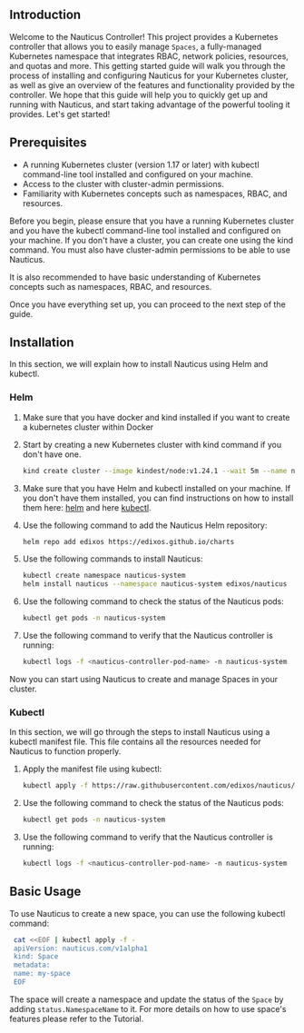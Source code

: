 ## Introduction

Welcome to the Nauticus Controller! This project provides a Kubernetes controller that allows you to easily
manage `Spaces`, a fully-managed Kubernetes namespace that integrates RBAC, network policies, resources, and quotas and
more. This getting started guide will walk you through the process of installing and configuring Nauticus for your
Kubernetes cluster, as well as give an overview of the features and functionality provided by the controller. We hope
that this guide will help you to quickly get up and running with Nauticus, and start taking advantage of the powerful
tooling it provides. Let's get started!

## Prerequisites

- A running Kubernetes cluster (version 1.17 or later) with kubectl command-line tool installed and configured on your
  machine.
- Access to the cluster with cluster-admin permissions.
- Familiarity with Kubernetes concepts such as namespaces, RBAC, and resources.

Before you begin, please ensure that you have a running Kubernetes cluster and you have the kubectl command-line tool
installed and configured on your machine. If you don't have a cluster, you can create one using the kind command. You
must also have cluster-admin permissions to be able to use Nauticus.

It is also recommended to have basic understanding of Kubernetes concepts such as namespaces, RBAC, and resources.

Once you have everything set up, you can proceed to the next step of the guide.

## Installation

In this section, we will explain how to install Nauticus using Helm and kubectl.

### Helm

1. Make sure that you have docker and kind installed if you want to create a kubernetes cluster within Docker
2. Start by creating a new Kubernetes cluster with kind command if you don't have one.

     ```bash title="Create a kind cluster"
     kind create cluster --image kindest/node:v1.24.1 --wait 5m --name nauticus
     ```

3. Make sure that you have Helm and kubectl installed on your machine. If you don't have them installed, you can find
   instructions on how to install them here: [helm](https://helm.sh/docs/intro/install/) and
   here [kubectl](https://kubernetes.io/docs/tasks/tools/install-kubectl/).

4. Use the following command to add the Nauticus Helm repository:

     ```bash  title="Add Edixos Helm Repository"
     helm repo add edixos https://edixos.github.io/charts
     ```
   
5. Use the following commands to install Nauticus:
      
     ```bash title="Install Naurticus with Helm"
     kubectl create namespace nauticus-system
     helm install nauticus --namespace nauticus-system edixos/nauticus
     ```
   
6. Use the following command to check the status of the Nauticus pods:
     
     ```bash  title="Get Nauticus Controller pod"
     kubectl get pods -n nauticus-system
     ```
   
7. Use the following command to verify that the Nauticus controller is running:
     ```bash  title="Get Nauticus Controller logs"
     kubectl logs -f <nauticus-controller-pod-name> -n nauticus-system
     ```

Now you can start using Nauticus to create and manage Spaces in your cluster.

### Kubectl

In this section, we will go through the steps to install Nauticus using a kubectl manifest file. This file contains all
the resources needed for Nauticus to function properly.

1. Apply the manifest file using kubectl:

     ```bash  title="Install Nauticus from all-in-one manifest file"
     kubectl apply -f https://raw.githubusercontent.com/edixos/nauticus/main/config/install.yaml
     ```

2. Use the following command to check the status of the Nauticus pods:
     ```bash  title="Get Nauticus Controller pod"
     kubectl get pods -n nauticus-system
     ```
3. Use the following command to verify that the Nauticus controller is running:
     ```bash title="Get Nauticus Controller logs"
     kubectl logs -f <nauticus-controller-pod-name> -n nauticus-system
     ```
   
## Basic Usage

To use Nauticus to create a new space, you can use the following kubectl command:

  ```bash title="Create a basic Space"
   cat <<EOF | kubectl apply -f -
   apiVersion: nauticus.com/v1alpha1
   kind: Space
   metadata:
   name: my-space
   EOF
  ```


The space will create a namespace and update the status of the `Space` by adding `status.NamespaceName` to it.
For more details on how to use space's features please refer to the Tutorial.

